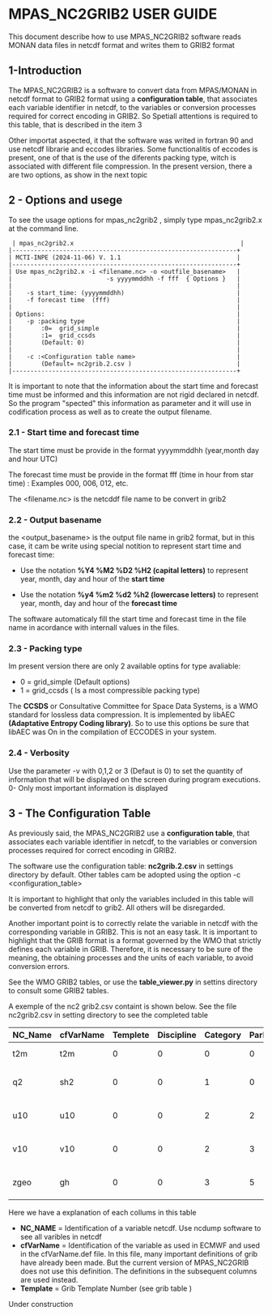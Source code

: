 # MPAS_NC2GRIB2 USER GUIDE

This document describe how to use MPAS_NC2GRIB2  software reads MONAN data files in netcdf format and writes them to GRIB2 format

## 1-Introduction

The MPAS_NC2GRIB2 is a software to convert data from MPAS/MONAN in netcdf format to GRIB2 format using a **configuration table**, that associates each variable identifier in netcdf, to the variables or conversion processes required for correct encoding in GRIB2.   So Spetiall attentions is required to this table, that is described in the item 3

Other importat aspected, it that the software was writed in fortran 90 and use netcdf librarie and eccodes libraries. Some functionalitis of eccodes is present, one of that is the use of the diferents packing type, witch is associated with different file compression.  In the present version, there a are two options, as show in the next topic

## 2 - Options and usege
To see the usage options for mpas_nc2grib2 , simply type mpas_nc2grib2.x at the command line.


	 | mpas_nc2grib2.x                                              |
 	|--------------------------------------------------------------+
 	| MCTI-INPE (2024-11-06) V. 1.1                                |
 	|--------------------------------------------------------------+
 	| Use mpas_nc2grib2.x -i <filename.nc> -o <outfile_basename>   |
 	|                          -s yyyymmddhh -f fff  { Options }   |
 	|                                                              |
 	|    -s start_time: (yyyymmddhh)                               |
 	|    -f forecast time  (fff)                                   |
 	|                                                              |
 	| Options:                                                     |
	|    -p :packing type                                          |
 	|        :0=  grid_simple                                      |
 	|        :1=  grid_ccsds                                       |
 	|        (Default: 0)                                          |
 	|                                                              |
 	|    -c :<Configuration table name>                            |
 	|        (Default= nc2grib.2.csv )                             |
 	|--------------------------------------------------------------+

 It is important to note that the information about the start time and forecast time must be informed and this information are not rigid declared in netcdf. So the program "spected" this information as parameter and it will use in codification process as well as to create the output filename.
 
 ### 2.1 - Start time and forecast time
  The start time must be provide in the format yyyymmddhh (year,month day and hour UTC)

  The forecast time must be provide in the format fff (time in hour from star time) : Examples 000, 006, 012, etc.

   The <filename.nc> is the netcddf file name to be convert in grib2

### 2.2 - Output basename 
   the <output_basename> is the output file name in grib2 format, but in this case, it cam be write using special notition to represent  start time and forecast time:

 - Use the notation **%Y4 %M2 %D2 %H2 (capital letters)**  to represent year, month, day and hour of the **start time**
 
  - Use the notation **%y4 %m2 %d2 %h2 (lowercase letters)** to represent year, month, day and hour of the **forecast time** 

  The software automaticaly fill the start time and forecast time in the file name in acordance with internall values in the files.
  
### 2.3 - Packing type

Im present version there are only 2 available optins for type avaliable:

 - 0 = grid_simple (Default options)
 - 1 = grid_ccsds ( Is a most compressible packing type)

 The **CCSDS** or Consultative Committee for Space Data Systems,  is a WMO standard for lossless data compression.  It is implemented by libAEC  **(Adaptative Entropy Coding library)**. So to use this options be sure that  libAEC was On in the compilation of ECCODES in your system.

### 2.4 - Verbosity

Use the parameter -v with 0,1,2 or 3  (Defaut is 0) to set the quantity of information that will be displayed on the screen during program executions. 0- Only most important information is displayed


 ## 3 - The Configuration Table

As previously said, the MPAS_NC2GRIB2  use a **configuration table**, that associates each variable identifier in netcdf, to the variables or conversion processes required for correct encoding in GRIB2.

The software use the configuration table: **nc2grib.2.csv**  in settings directory by default. Other tables cam be adopted using the option -c <configuration_table>


It is important to highlight that only the variables included in this table will be converted from netcdf to grib2. All others will be disregarded.

Another important point is to correctly relate the variable in netcdf with the corresponding variable in GRIB2.  This is not an easy task. It is important to highlight that the GRIB format is a format governed by the WMO that strictly defines each variable in GRIB. Therefore, it is necessary to be sure of the meaning, the obtaining processes and the units of each variable, to avoid conversion errors.

See the WMO GRIB2 tables, or use the **table_viewer.py** in settins directory to consult some GRIB2 tables. 

A exemple of the nc2 grib2.csv containt is shown below. See the file nc2grib2.csv in setting directory to see the completed table

        
 | NC_Name|cfVarName|Templete| Discipline|Category|ParNumber|tflevel|sValueFFS|sFactorFFS|timeint|Varname|
 |---|---|---|---|---|---|---|---|---|---|---|
 |t2m|t2m|0| 0|0| 0|103| 2| 0| 0|2 metre temperature|
 |q2|sh2|0|0|1|0|103|2|0|0|2 metre specific humidity|
 |u10|u10|0|0|2|2|103|10|0|0|10 metre U wind component|
 |v10|v10|0|0|2|3|103|10|0|0|10 metre V wind component|
 |zgeo|gh|0|0|3|5|100|0|0|0|Geopotential height (gpm)|

Here we have a explanation of each collums in this table
 - **NC_NAME** = Identification of a variable netcdf. Use ncdump software to see all varibles in netcdf
 - **cfVarName** = Identification of the variable as used in ECMWF and used in the cfVarName.def file. In this file, many important definitions of grib have already been made. But the current version of MPAS_NC2GRIB does not use this definition. The definitions in the subsequent columns are used instead.
 - **Template** = Grib Template Number (see grib table )

Under construction
